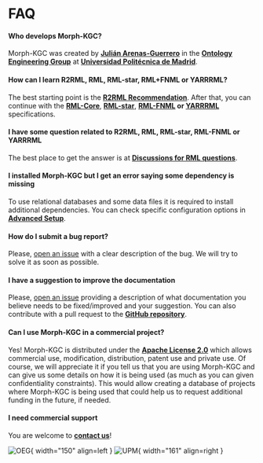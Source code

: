 # FAQ

#### Who develops Morph-KGC?
Morph-KGC was created by **[Julián Arenas-Guerrero](https://github.com/ArenasGuerreroJulian/)** in the **[Ontology Engineering Group](https://oeg.fi.upm.es)** at **[Universidad Politécnica de Madrid](https://www.upm.es/internacional)**.

#### How can I learn R2RML, RML, RML-star, RML+FNML or YARRRML?
The best starting point is the **[R2RML Recommendation](https://www.w3.org/TR/r2rml/)**. After that, you can continue with the **[RML-Core](https://w3id.org/rml/core/spec)**, **[RML-star](https://w3id.org/rml/star/spec)**, **[RML-FNML](https://w3id.org/rml/fnml/spec) or [YARRRML](https://rml.io/yarrrml/spec/)** specifications.

#### I have some question related to R2RML, RML, RML-star, RML-FNML or YARRRML
The best place to get the answer is at **[Discussions for RML questions](https://github.com/kg-construct/rml-questions/discussions)**.

#### I installed Morph-KGC but I get an error saying some dependency is missing
To use relational databases and some data files it is required to install additional dependencies. You can check specific configuration options in **[Advanced Setup](https://morph-kgc.readthedocs.io/en/latest/documentation/#advanced-setup)**.

#### How do I submit a bug report?
Please, [open an issue](https://github.com/morph-kgc/morph-kgc/issues/new/choose) with a clear description of the bug. We will try to solve it as soon as possible.

#### I have a suggestion to improve the documentation
Please, [open an issue](https://github.com/morph-kgc/morph-kgc/issues/new/choose) providing a description of what documentation you believe needs to be fixed/improved and your suggestion. You can also contribute with a pull request to the **[GitHub repository](https://github.com/morph-kgc/morph-kgc/tree/main/docs)**.

#### Can I use Morph-KGC in a commercial project?
Yes! Morph-KGC is distributed under the **[Apache License 2.0](https://github.com/morph-kgc/morph-kgc/blob/main/LICENSE)** which allows  commercial use, modification, distribution, patent use and private use. Of course, we will appreciate it if you tell us that you are using Morph-KGC and can give us some details on how it is being used (as much as you can given confidentiality constraints). This would allow creating a database of projects where Morph-KGC is being used that could help us to request additional funding in the future, if needed.

#### I need commercial support
You are welcome to **[contact us](mailto:julian.arenas.guerrero@upm.es)**!

![OEG](assets/logo-oeg.png){ width="150" align=left } ![UPM](assets/logo-upm.png){ width="161" align=right }
